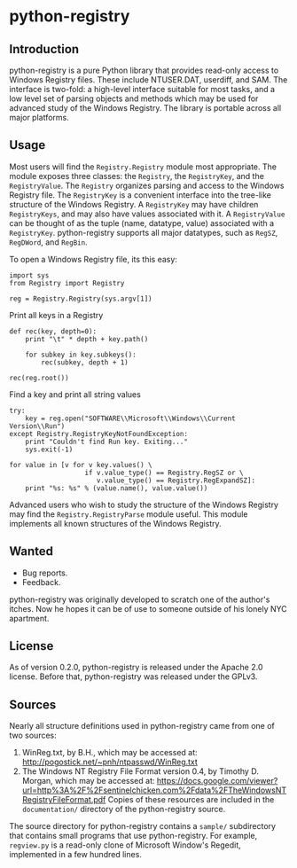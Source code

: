 
python-registry
===============

Introduction
------------
python-registry is a pure Python library that provides read-only
access to Windows Registry files.
These include NTUSER.DAT, userdiff, and SAM. The interface is two-fold:
a high-level interface suitable for most tasks, and a low level
set of parsing objects and methods which may be used for advanced
study of the Windows Registry. The library is portable across all
major platforms.

Usage
-----

Most users will find the `Registry.Registry` module most appropriate.
The module exposes three classes: the `Registry`, the `RegistryKey`,
and the `RegistryValue`. The `Registry` organizes parsing and access
to the Windows Registry file. The `RegistryKey` is a convenient
interface into the tree-like structure of the Windows Registry.
A `RegistryKey` may have children `RegistryKeys`, and may also have
values associated with it. A `RegistryValue` can be thought of as
the tuple (name, datatype, value) associated with a `RegistryKey`.
python-registry supports all major datatypes, such as `RegSZ`,
`RegDWord`, and `RegBin`.

To open a Windows Registry file, its this easy:


    import sys
    from Registry import Registry
    
    reg = Registry.Registry(sys.argv[1])


Print all keys in a Registry


    def rec(key, depth=0):
        print "\t" * depth + key.path()
    
        for subkey in key.subkeys():
            rec(subkey, depth + 1)
    
    rec(reg.root())


Find a key and print all string values


    try:
        key = reg.open("SOFTWARE\\Microsoft\\Windows\\Current Version\\Run")
    except Registry.RegistryKeyNotFoundException:
        print "Couldn't find Run key. Exiting..."
        sys.exit(-1)
    
    for value in [v for v key.values() \
                       if v.value_type() == Registry.RegSZ or \
                          v.value_type() == Registry.RegExpandSZ]:
        print "%s: %s" % (value.name(), value.value())


Advanced users who wish to study the structure of the Windows
Registry may find the `Registry.RegistryParse` module useful.
This module implements all known structures of the Windows Registry.

Wanted
------
  - Bug reports.
  - Feedback.

python-registry was originally developed to scratch one of
the author's itches.  Now he hopes it can be of use to
someone outside of his lonely NYC apartment.


License
-------
As of version 0.2.0, python-registry is released under the Apache 2.0 license.
Before that, python-registry was released under the GPLv3.


Sources
-------
Nearly all structure definitions used in python-registry
came from one of two sources:
1) WinReg.txt, by B.H., which may be accessed at:
   http://pogostick.net/~pnh/ntpasswd/WinReg.txt
2) The Windows NT Registry File Format version 0.4, by
   Timothy D. Morgan, which may be accessed at:
   https://docs.google.com/viewer?url=http%3A%2F%2Fsentinelchicken.com%2Fdata%2FTheWindowsNTRegistryFileFormat.pdf
Copies of these resources are included in the
`documentation/` directory of the python-registry source.


The source directory for python-registry contains a `sample/`
subdirectory that contains small programs that use python-registry.
For example, `regview.py` is a read-only clone of Microsoft Window's
Regedit, implemented in a few hundred lines.
